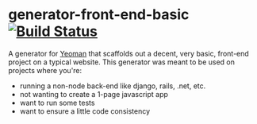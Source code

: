 # generator-front-end-basic [![Build Status](https://secure.travis-ci.org/austinhappel/generator-front-end-basic.png?branch=master)](https://travis-ci.org/austinhappel/generator-front-end-basic)

A generator for [Yeoman](http://yeoman.io) that scaffolds out a decent, very basic, front-end project on a typical website. This generator was meant to be used on projects where you're:

* running a non-node back-end like django, rails, .net, etc.
* not wanting to create a 1-page javascript app
* want to run some tests
* want to ensure a little code consistency
